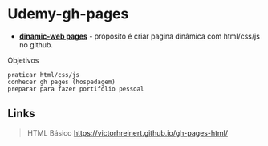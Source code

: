 # Udemy-gh-pages
- __[dinamic-web pages](https://nodeca.github.io/pica/demo/)__ - próposito é criar pagina dinâmica com html/css/js no github.


Objetivos

    
    praticar html/css/js
    conhecer gh pages (hospedagem)
    preparar para fazer portifólio pessoal
    
   
## Links
> HTML Básico
https://victorhreinert.github.io/gh-pages-html/


    
